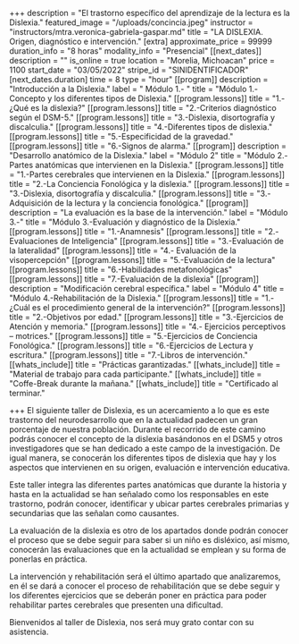 +++
description = "El trastorno específico del aprendizaje de la lectura es la Dislexia."
featured_image = "/uploads/concincia.jpeg"
instructor = "instructors/mtra.veronica-gabriela-gaspar.md"
title = "LA DISLEXIA. Origen, diagnóstico e intervención."
[extra]
approximate_price = 99999
duration_info = "8 horas"
modality_info = "Presencial"
[[next_dates]]
description = ""
is_online = true
location = "Morelia, Michoacan"
price = 1100
start_date = "03/05/2022"
stripe_id = "SINIDENTIFICADOR"
[next_dates.duration]
time = 8
type = "hour"
[[program]]
description = "Introducción a la Dislexia."
label = "  Módulo 1.- "
title = "Módulo 1.-Concepto y los diferentes tipos de Dislexia."
[[program.lessons]]
title = "1.-¿Qué es la dislexia?"
[[program.lessons]]
title = "2.-Criterios diagnóstico según el DSM-5."
[[program.lessons]]
title = "3.-Dislexia, disortografía y discalculia."
[[program.lessons]]
title = "4.-Diferentes tipos de dislexia."
[[program.lessons]]
title = "5.-Especificidad de la gravedad."
[[program.lessons]]
title = "6.-Signos de alarma."
[[program]]
description = "Desarrollo anatómico de la Dislexia."
label = "Módulo 2"
title = "Módulo 2.-Partes anatómicas que intervienen en la Dislexia."
[[program.lessons]]
title = "1.-Partes cerebrales que intervienen en la Dislexia."
[[program.lessons]]
title = "2.-La Conciencia Fonológica y la dislexia."
[[program.lessons]]
title = "3.-Dislexia, disortografía y discalculia."
[[program.lessons]]
title = "3.-Adquisición de la lectura y la conciencia fonológica."
[[program]]
description = "La evaluación es la base de la intervención."
label = "Módulo 3.-"
title = "Módulo 3.-Evaluación y diagnóstico de la Dislexia."
[[program.lessons]]
title = "1.-Anamnesis"
[[program.lessons]]
title = "2.-Evaluaciones de Inteligencia"
[[program.lessons]]
title = "3.-Evaluación de la lateralidad"
[[program.lessons]]
title = "4.- Evaluación de la visopercepción"
[[program.lessons]]
title = "5.-Evaluación de la lectura"
[[program.lessons]]
title = "6.-Habilidades metafonológicas"
[[program.lessons]]
title = "7.-Evaluación de la dislexia"
[[program]]
description = "Modificación cerebral específica."
label = "Módulo 4"
title = "Módulo 4.-Rehabilitación de la Dislexia."
[[program.lessons]]
title = "1.-¿Cuál es el procedimiento general de la intervención?"
[[program.lessons]]
title = "2.-Objetivos por edad."
[[program.lessons]]
title = "3.-Ejercicios de Atención y memoria."
[[program.lessons]]
title = "4.- Ejercicios perceptivos – motrices."
[[program.lessons]]
title = "5.-Ejercicios de Conciencia Fonológica."
[[program.lessons]]
title = "6.-Ejercicios de Lectura y escritura."
[[program.lessons]]
title = "7.-Libros de intervención."
[[whats_include]]
title = "Prácticas garantizadas."
[[whats_include]]
title = "Material de trabajo para cada participante."
[[whats_include]]
title = "Coffe-Break durante la mañana."
[[whats_include]]
title = "Certificado al terminar."

+++
El siguiente taller de Dislexia, es un acercamiento a lo que es este trastorno del neurodesarrollo que en la actualidad padecen un gran porcentaje de nuestra población. Durante el recorrido de este camino podrás conocer el concepto de la dislexia basándonos en el DSM5 y otros investigadores que se han dedicado a este campo de la investigación. De igual manera, se conocerán los diferentes tipos de dislexia que hay y los aspectos que intervienen en su origen, evaluación e intervención educativa.

Este taller integra las diferentes partes anatómicas que durante la historia y hasta en la actualidad se han señalado como los responsables en este trastorno, podrán conocer, identificar y ubicar partes cerebrales primarias y secundarias que las señalan como causantes.

La evaluación de la dislexia es otro de los apartados donde podrán conocer el proceso que se debe seguir para saber si un niño es disléxico, así mismo, conocerán las evaluaciones que en la actualidad se emplean y su forma de ponerlas en práctica.

La intervención y rehabilitación será el último apartado que analizaremos, en él se dará a conocer el proceso de rehabilitación que se debe seguir y los diferentes ejercicios que se deberán poner en práctica para poder rehabilitar partes cerebrales que presenten una dificultad.

Bienvenidos al taller de Dislexia, nos será muy grato contar con su asistencia.